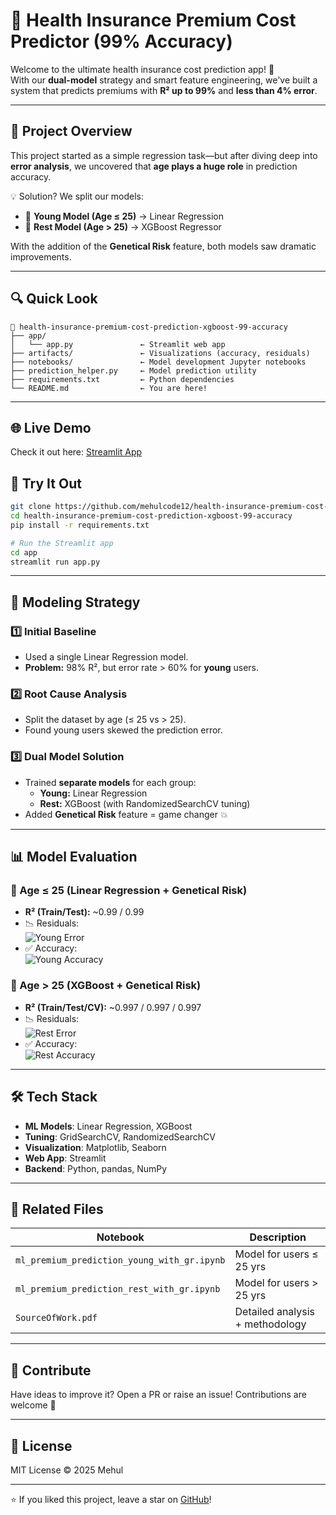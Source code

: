 
# 🧠 Health Insurance Premium Cost Predictor (99% Accuracy)

Welcome to the ultimate health insurance cost prediction app! 🚀  
With our **dual-model** strategy and smart feature engineering, we've built a system that predicts premiums with **R² up to 99%** and **less than 4% error**.

---

## 📂 Project Overview

This project started as a simple regression task—but after diving deep into **error analysis**, we uncovered that **age plays a huge role** in prediction accuracy.

💡 Solution? We split our models:

- 👶 **Young Model (Age ≤ 25)** → Linear Regression  
- 🧓 **Rest Model (Age > 25)** → XGBoost Regressor

With the addition of the **Genetical Risk** feature, both models saw dramatic improvements.

---

## 🔍 Quick Look

```
📁 health-insurance-premium-cost-prediction-xgboost-99-accuracy
├── app/
│   └── app.py               ← Streamlit web app
├── artifacts/               ← Visualizations (accuracy, residuals)
├── notebooks/               ← Model development Jupyter notebooks
├── prediction_helper.py     ← Model prediction utility
├── requirements.txt         ← Python dependencies
└── README.md                ← You are here!
```

---

## 🌐 Live Demo
Check it out here: [Streamlit App](https://mehul-health-insurance-cost-prediction-xgboost-99-accuracy.streamlit.app/)

## 🚀 Try It Out

```bash
git clone https://github.com/mehulcode12/health-insurance-premium-cost-prediction-xgboost-99-accuracy.git
cd health-insurance-premium-cost-prediction-xgboost-99-accuracy
pip install -r requirements.txt

# Run the Streamlit app
cd app
streamlit run app.py
```

---

## 🧠 Modeling Strategy

### 1️⃣ Initial Baseline
- Used a single Linear Regression model.
- **Problem:** 98% R², but error rate > 60% for **young** users.

### 2️⃣ Root Cause Analysis
- Split the dataset by age (≤ 25 vs > 25).
- Found young users skewed the prediction error.

### 3️⃣ Dual Model Solution
- Trained **separate models** for each group:
  - **Young:** Linear Regression
  - **Rest:** XGBoost (with RandomizedSearchCV tuning)
- Added **Genetical Risk** feature = game changer 💥

---

## 📊 Model Evaluation

### 👶 Age ≤ 25 (Linear Regression + Genetical Risk)
- **R² (Train/Test):** ~0.99 / 0.99
- 📉 Residuals:  
  ![Young Error](young_with_gr_error.png)
- ✅ Accuracy:  
  ![Young Accuracy](young_with_gr_accuracy.png)

### 🧓 Age > 25 (XGBoost + Genetical Risk)
- **R² (Train/Test/CV):** ~0.997 / 0.997 / 0.997
- 📉 Residuals:  
  ![Rest Error](rest_with_gr_error.png)
- ✅ Accuracy:  
  ![Rest Accuracy](rest_with_gr_accuracy.png)

---

## 🛠 Tech Stack

- **ML Models**: Linear Regression, XGBoost
- **Tuning**: GridSearchCV, RandomizedSearchCV
- **Visualization**: Matplotlib, Seaborn
- **Web App**: Streamlit
- **Backend**: Python, pandas, NumPy

---

## 📘 Related Files

| Notebook | Description |
|----------|-------------|
| `ml_premium_prediction_young_with_gr.ipynb` | Model for users ≤ 25 yrs |
| `ml_premium_prediction_rest_with_gr.ipynb`  | Model for users > 25 yrs |
| `SourceOfWork.pdf`                          | Detailed analysis + methodology |

---

## 🤝 Contribute

Have ideas to improve it? Open a PR or raise an issue! Contributions are welcome 🙌

---

## 📄 License

MIT License © 2025 Mehul

---

⭐ If you liked this project, leave a star on [GitHub](https://github.com/mehulcode12/health-insurance-premium-cost-prediction-xgboost-99-accuracy)!
